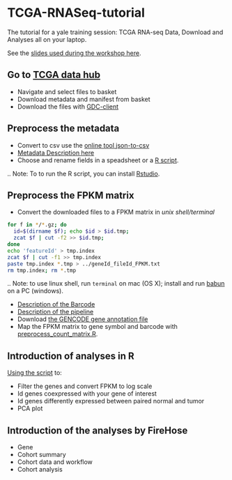 # TCGA-RNASeq-tutorial
The tutorial for a yale training session: TCGA RNA-seq Data, Download and Analyses all on your laptop.

See the [slides used during the workshop here](https://docs.google.com/presentation/d/1VsaNRqIvSCh6-opNoEZOqwdp6k601njxjY_rK7eW6S0/edit?usp=sharing).

## Go to [TCGA data hub](https://portal.gdc.cancer.gov/)
- Navigate and select files to basket
- Download metadata and manifest from basket
- Download the files with [GDC-client](https://gdc.cancer.gov/access-data/gdc-data-transfer-tool)

## Preprocess the metadata
- Convert to csv use the [online tool json-to-csv](http://www.convertcsv.com/json-to-csv.htm)
- [Metadata Description here](http://docs.cancergenomicscloud.org/docs/tcga-metadata)
- Choose and rename fields in a speadsheet or a [R script](preprocess_metadata.R). 

.. Note: To to run the R script, you can install [Rstudio](http://www.rstudio.com).

## Preprocess the FPKM matrix
- Convert the downloaded files to a FPKM matrix in *unix shell/terminal*
```bash
for f in */*.gz; do
  id=$(dirname $f); echo $id > $id.tmp; 
  zcat $f | cut -f2 >> $id.tmp; 
done
echo 'featureId' > tmp.index
zcat $f | cut -f1 >> tmp.index
paste tmp.index *.tmp > ../geneId_fileId_FPKM.txt
rm tmp.index; rm *.tmp
```
.. Note: to use linux shell, run `terminal` on mac (OS X); install and run [babun]( http://babun.github.io/) on a PC (windows). 

- [Description of the Barcode](https://wiki.nci.nih.gov/display/TCGA/TCGA+barcode)
- [Description of the pipeline](https://docs.gdc.cancer.gov/Data/Bioinformatics_Pipelines/Expression_mRNA_Pipeline/)
- Download [the GENCODE gene annotation file](gencode_v22_geneInfo.csv)
- Map the FPKM matrix to gene symbol and barcode with [preprocess_count_matrix.R](preprocess_count_matrix.R).

## Introduction of analyses in R
[Using the script](introduction_to_analyses.R) to:
- Filter the genes and convert FPKM to log scale
- Id genes coexpressed with your gene of interest
- Id genes differently expressed between paired normal and tumor
- PCA plot

## Introduction of the analyses by FireHose
- Gene
- Cohort summary
- Cohort data and workflow
- Cohort analysis
